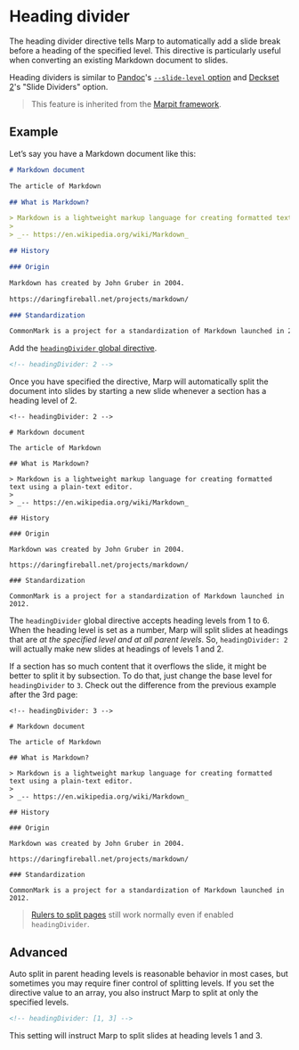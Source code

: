 # Heading divider

The heading divider directive tells Marp to automatically add a slide break before a heading of the specified level. This directive is particularly useful when converting an existing Markdown document to slides.

Heading dividers is similar to [Pandoc](https://pandoc.org/)'s [`--slide-level` option](https://pandoc.org/MANUAL.html#structuring-the-slide-show) and [Deckset 2](https://www.deckset.com/2/)'s "Slide Dividers" option.

> This feature is inherited from the [Marpit framework](https://marpit.marp.app/directives?id=heading-divider).

## Example

Let’s say you have a Markdown document like this:

```markdown
# Markdown document

The article of Markdown

## What is Markdown?

> Markdown is a lightweight markup language for creating formatted text using a plain-text editor.
>
> _-- https://en.wikipedia.org/wiki/Markdown_

## History

### Origin

Markdown has created by John Gruber in 2004.

https://daringfireball.net/projects/markdown/

### Standardization

CommonMark is a project for a standardization of Markdown launched in 2012.
```

Add the [`headingDivider` global directive](/docs/guide/directives#global-directives).

```markdown
<!-- headingDivider: 2 -->
```

Once you have specified the directive, Marp will automatically split the document into slides by starting a new slide whenever a section has a heading level of 2.

```markdown:marp
<!-- headingDivider: 2 -->

# Markdown document

The article of Markdown

## What is Markdown?

> Markdown is a lightweight markup language for creating formatted text using a plain-text editor.
>
> _-- https://en.wikipedia.org/wiki/Markdown_

## History

### Origin

Markdown was created by John Gruber in 2004.

https://daringfireball.net/projects/markdown/

### Standardization

CommonMark is a project for a standardization of Markdown launched in 2012.
```

The `headingDivider` global directive accepts heading levels from 1 to 6. When the heading level is set as a number, Marp will split slides at headings that are _at the specified level and at all parent levels_. So, `headingDivider: 2` will actually make new slides at headings of levels 1 and 2.

If a section has so much content that it overflows the slide, it might be better to split it by subsection. To do that, just change the base level for `headingDivider` to `3`. Check out the difference from the previous example after the 3rd page:

```markdown:marp
<!-- headingDivider: 3 -->

# Markdown document

The article of Markdown

## What is Markdown?

> Markdown is a lightweight markup language for creating formatted text using a plain-text editor.
>
> _-- https://en.wikipedia.org/wiki/Markdown_

## History

### Origin

Markdown was created by John Gruber in 2004.

https://daringfireball.net/projects/markdown/

### Standardization

CommonMark is a project for a standardization of Markdown launched in 2012.
```

> [Rulers to split pages](/docs/guide/how-to-write-slides#slides) still work normally even if enabled `headingDivider`.

## Advanced

Auto split in parent heading levels is reasonable behavior in most cases, but sometimes you may require finer control of splitting levels. If you set the directive value to an array, you also instruct Marp to split at only the specified levels.

```markdown
<!-- headingDivider: [1, 3] -->
```

This setting will instruct Marp to split slides at heading levels 1 and 3.
